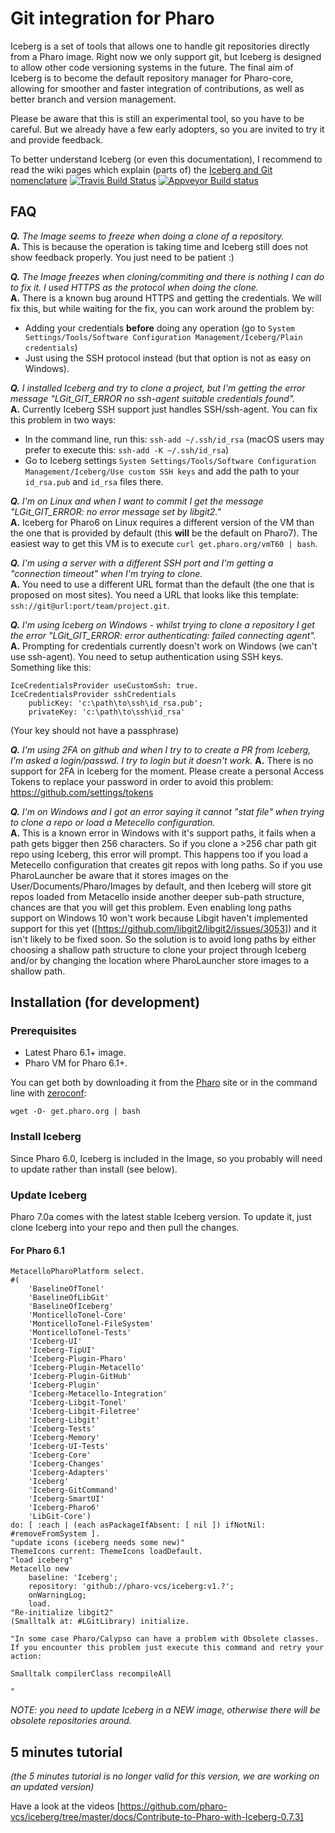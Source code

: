 # Git integration for Pharo
Iceberg is a set of tools that allows one to handle git repositories directly from a Pharo image. Right now we only support git, but Iceberg is designed to allow other code versioning systems in the future. The final aim of Iceberg is to become the default repository manager for Pharo-core, allowing for smoother and faster integration of contributions, as well as better branch and version management.

Please be aware that this is still an experimental tool, so you have to be careful. But we already have a few early adopters, so you are invited to try it and provide feedback.

To better understand Iceberg (or even this documentation), I recommend to read the wiki pages which explain (parts of) the [Iceberg and Git nomenclature](docs/Iceberg-glossary.md) 
[![Travis Build Status](https://travis-ci.org/pharo-vcs/iceberg.svg?branch=master)](https://travis-ci.org/pharo-vcs/iceberg)
[![Appveyor Build status](https://ci.appveyor.com/api/projects/status/github/pharo-vcs/iceberg?svg=true)](https://ci.appveyor.com/project/pharo-vcs/iceberg)  


## FAQ

***Q.** The Image seems to freeze when doing a clone of a repository.*  
**A.** This is because the operation is taking time and Iceberg still does not show feedback properly. You just need to be patient :)  

***Q.** The Image freezes when cloning/commiting and there is nothing I can do to fix it. I used HTTPS as the protocol when doing the clone.*  
**A.** There is a known bug around HTTPS and getting the credentials. We will fix this, but while waiting for the fix, you can work around the problem by:  
- Adding your credentials **before** doing any operation (go to `System Settings/Tools/Software Configuration Management/Iceberg/Plain credentials`)
- Just using the SSH protocol instead (but that option is not as easy on Windows).  

***Q.** I installed Iceberg and try to clone a project, but I'm getting the error message "LGit_GIT_ERROR no ssh-agent suitable credentials found".*  
**A.** Currently Iceberg SSH support just handles SSH/ssh-agent. You can fix this problem in two ways:  
- In the command line, run this: `ssh-add ~/.ssh/id_rsa` (macOS users may prefer to execute this: `ssh-add -K ~/.ssh/id_rsa`)
- Go to Iceberg settings `System Settings/Tools/Software Configuration Management/Iceberg/Use custom SSH keys` and add the path to your `id_rsa.pub` and `id_rsa` files there.  

***Q.** I'm on Linux and when I want to commit I get the message "LGit_GIT_ERROR: no error message set by libgit2."*  
**A.** Iceberg for Pharo6 on Linux requires a different version of the VM than the one that is provided by 
default (this **will** be the default on Pharo7). The easiest way to get this VM is to execute `curl get.pharo.org/vmT60 | bash`.  

***Q.** I'm using a server with a different SSH port and I'm getting a "connection timeout" when I'm trying to clone.*  
**A.** You need to use a different URL format than the default (the one that is proposed on most sites). You need a URL that looks like this template: ` ssh://git@url:port/team/project.git`.

***Q.** I'm using Iceberg on Windows - whilst trying to clone a repository I get the error "LGit_GIT_ERROR: error authenticating: failed connecting agent".*  
**A.** Prompting for credentials currently doesn't work on Windows (we can't use ssh-agent).  You need to setup authentication using SSH keys.  Something like this:
```Smalltalk
IceCredentialsProvider useCustomSsh: true.
IceCredentialsProvider sshCredentials
	publicKey: 'c:\path\to\ssh\id_rsa.pub';
	privateKey: 'c:\path\to\ssh\id_rsa'
```

(Your key should not have a passphrase)

***Q.** I'm using 2FA on github and when I try to to create a PR from Iceberg, I'm asked a login/passwd. I try to login but it doesn't work.*
**A.** There is no support for 2FA in Iceberg for the moment. Please create a personal Access Tokens to replace your password in order to avoid this problem: https://github.com/settings/tokens

***Q.** I'm on Windows and I got an error saying it cannot "stat file" when trying to clone a repo or load a Metecello configuration.*  
**A.** This is a known error in Windows with it's support paths, it fails when a path gets bigger then 256 characters. So if you clone a >256 char path git repo using Iceberg, this error will prompt. This happens too if you load a Metecello configuration that creates git repos with long paths. So if you use PharoLauncher be aware that it stores images on the User/Documents/Pharo/Images by default, and then Iceberg will store git repos loaded from Metacello inside another deeper sub-path structure, chances are that you will get this problem. Even enabling long paths support on Windows 10 won't work because Libgit haven't implemented support for this yet ([https://github.com/libgit2/libgit2/issues/3053]) and it isn't likely to be fixed soon. So the solution is to avoid long paths by either choosing a shallow path structure to clone your project through Iceberg and/or by changing the location where PharoLauncher store images to a shallow path.

## Installation (for development)
### Prerequisites
- Latest Pharo 6.1+ image.
- Pharo VM for Pharo 6.1+.

You can get both by downloading it from the [Pharo](http://pharo.org) site or in the command line with [zeroconf](http://get.pharo.org): 

```Shell
wget -O- get.pharo.org | bash
```

### Install Iceberg
Since Pharo 6.0, Iceberg is included in the Image, so you probably will need to update rather than install (see below).

### Update Iceberg
Pharo 7.0a comes with the latest stable Iceberg version. To update it, just clone Iceberg into your repo and then pull the changes.

#### For Pharo 6.1

```Smalltalk
MetacelloPharoPlatform select.
#(
    'BaselineOfTonel'
    'BaselineOfLibGit'
    'BaselineOfIceberg'
    'MonticelloTonel-Core'
    'MonticelloTonel-FileSystem'
    'MonticelloTonel-Tests'
    'Iceberg-UI' 
    'Iceberg-TipUI'
    'Iceberg-Plugin-Pharo' 
    'Iceberg-Plugin-Metacello' 
    'Iceberg-Plugin-GitHub' 
    'Iceberg-Plugin' 
    'Iceberg-Metacello-Integration' 
    'Iceberg-Libgit-Tonel' 
    'Iceberg-Libgit-Filetree' 
    'Iceberg-Libgit' 
    'Iceberg-Tests'
    'Iceberg-Memory'
    'Iceberg-UI-Tests'
    'Iceberg-Core' 
    'Iceberg-Changes' 
    'Iceberg-Adapters' 
    'Iceberg'
    'Iceberg-GitCommand'
    'Iceberg-SmartUI'
    'Iceberg-Pharo6'
    'LibGit-Core') 
do: [ :each | (each asPackageIfAbsent: [ nil ]) ifNotNil: #removeFromSystem ].
"update icons (iceberg needs some new)"
ThemeIcons current: ThemeIcons loadDefault.
"load iceberg"
Metacello new
  	baseline: 'Iceberg';
  	repository: 'github://pharo-vcs/iceberg:v1.?';
	onWarningLog;
  	load.
"Re-initialize libgit2"
(Smalltalk at: #LGitLibrary) initialize.

"In some case Pharo/Calypso can have a problem with Obsolete classes. If you encounter this problem just execute this command and retry your action:

Smalltalk compilerClass recompileAll

"
```

*NOTE: you need to update Iceberg in a NEW image, otherwise there will be obsolete repositories around.*

## 5 minutes tutorial
*(the 5 minutes tutorial is no longer valid for this version, we are working on an updated version)*

Have a look at the videos [https://github.com/pharo-vcs/iceberg/tree/master/docs/Contribute-to-Pharo-with-Iceberg-0.7.3]
